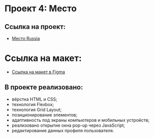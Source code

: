 # Проект 4: Место

## Ссылка на проект:
* [Место Russia](https://ivan-galaido.github.io/mesto/index.html)

# Ссылка на макет:
* [Ссылка на макет в Figma](https://www.figma.com/file/StZjf8HnoeLdiXS7dYrLAh/JavaScript.-Sprint-4)

## В проекте реализовано:
* вёрстка HTML и CSS;
* технология Flexbox;
* технология Grid Layout;
* позиционирование элементов;
* адаптивность под экраны компьютеров и мобильных устройств;
* реализовано открытие окна pop-up через JavaScript;
* редактирование данных профиля пользователя.

